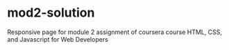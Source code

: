 # mod2-solution
Responsive page for module 2 assignment of coursera course HTML, CSS, and Javascript for Web Developers
